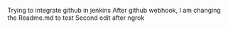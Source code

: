 Trying to integrate github in jenkins
After github webhook, I am changing the Readme.md to test 
Second edit after ngrok
